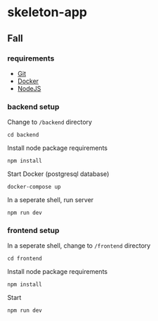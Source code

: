 # skeleton-app
## Fall

### **requirements**
- [Git](https://github.com/git-guides/install-git)
- [Docker](https://docs.docker.com/desktop/)
- [NodeJS](https://nodejs.org/en/)

### **backend setup**
Change to `/backend` directory

`cd backend`

Install node package requirements

`npm install`

Start Docker (postgresql database)

`docker-compose up`

In a seperate shell, run server

`npm run dev`

### **frontend setup**

In a seperate shell, change to `/frontend` directory

`cd frontend`

Install node package requirements

`npm install`

Start

`npm run dev`
